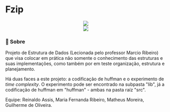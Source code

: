# Fzip

<div align="center">
<img src="https://i.imgur.com/Uf8KKjU.jpg">
</div>

<div align="center">
<img src="https://img.shields.io/tokei/lines/github/reinaldoassis/dscodebase?color=blueviolet&style=for-the-badge">

</div>

### 📖 Sobre

Projeto de Estrutura de Dados (Lecionada pelo professor Marcio Ribeiro) que visa colocar em prática não somente o conhecimento das estruturas e suas implementações, como também por em teste organização, estrutura e planejamento.

Há duas faces a este projeto: a codificação de huffman e o experimento de _time complexity_. O experimento pode ser encontrado na subpasta "lib", já a codificação de huffman em "huffman" - ambas na pasta raíz "src".

Equipe: Reinaldo Assis, Maria Fernanda Ribeiro, Matheus Moreira, Guilherme de Oliveira.
